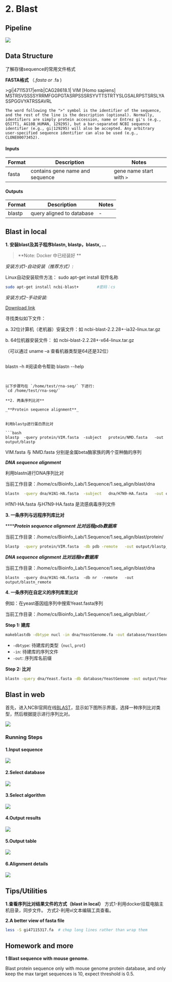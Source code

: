 # 2. Blast

## Pipeline
![](/.gitbook/assets/blast-pipeline.png)

## Data Structure


  了解存储sequence的常用文件格式

**FASTA格式** （_.fasta or_ .fa )

&gt;gi\|47115317\|emb\|CAG28618.1\| VIM \[Homo sapiens\] MSTRSVSSSSYRRMFGGPGTASRPSSSRSYVTTSTRTYSLGSALRPSTSRSLYASSPGGVYATRSSAVRL

`The word following the ">" symbol is the identifier of the sequence, and the rest of the line is the description (optional). Normally, identifiers are simply protein accession, name or Entrez gi's (e.g., Q5I7T1, AG10B_HUMAN, 129295), but a bar-separated NCBI sequence identifier (e.g., gi|129295) will also be accepted. Any arbitrary user-specified sequence identifier can also be used (e.g., CLONE00073452).`



#### Inputs

| Format | Description                     | Notes                    |
|--------|---------------------------------|--------------------------|
| fasta  | contains gene name and sequence | gene name start with `>` |

#### Outputs

| Format | Description               | Notes |
|--------|---------------------------|-------|
| blastp | query aligned to database |  -    |

## Blast in local

**1. 安装blast及其子程序blastn, blastp，blastx, ...** 

> **Note: Docker 中已经装好 **

_安装方式1-自动安装（推荐方式）:_

Linux自动安装软件方法： sudo apt-get install 软件名称

```bash
sudo apt-get install ncbi-blast+        #密码：cs
```

_安装方式2-手动安装:_

[Download link](ftp://ftp.ncbi.nlm.nih.gov/blast/executables/blast+/LATEST/)

寻找类似如下文件：

a. 32位计算机（老机器）安装文件：如 ncbi-blast-2.2.28+-ia32-linux.tar.gz

b. 64位机器安装文件： 如 ncbi-blast-2.2.28+-x64-linux.tar.gz

（可以通过 uname –a 查看机器类型是64还是32位）




>```bash 
blastn –h #阅读命令帮助
blastn --help
```


以下步骤均在 `/home/test/rna-seq/` 下进行:  
`cd /home/test/rna-seq/`

**2. 两条序列比对**

_**Protein sequence alignment**_


利用blastp进行蛋白质比对

```bash
blastp  -query protein/VIM.fasta  -subject   protein/NMD.fasta   -out output/blastp
```

VIM.fasta 与 NMD.fasta 分别是金属beta酶家族的两个亚种酶的序列

_**DNA sequence alignment**_

利用blastn进行DNA序列比对

当前工作目录：/home/cs/Bioinfo\_Lab/1.Sequence/1.seq\_align/blast/dna

```bash
blastn  -query dna/H1N1-HA.fasta  -subject   dna/H7N9-HA.fasta   -out output/blastn
```

H1N1-HA.fasta 与H7N9-HA.fasta 是流感病毒序列文件

**3.  一条序列与远程序列库比对**

 ****_**Protein sequence alignment 比对远程pdb数据库**_

当前工作目录：/home/cs/Bioinfo\_Lab/1.Sequence/1.seq\_align/blast/protein/

```bash
blastp  -query protein/VIM.fasta  -db pdb -remote   -out output/blastp_remote
```

 _**DNA sequence alignment 比对远程nr数据库**_

当前工作目录：/home/cs/Bioinfo\_Lab/1.Sequence/1.seq\_align/blast/dna

```
blastn  -query dna/H1N1-HA.fasta  -db nr  -remote   -out output/blastn_remote
```

**4. 一条序列在自定义的序列库里比对**

例如：在yeast基因组序列中搜索Yeast.fasta序列

当前工作目录：/home/cs/Bioinfo\_Lab/1.Sequence/1.seq\_align/blast／

**Step 1: 建库**

```bash
makeblastdb -dbtype nucl -in dna/YeastGenome.fa -out database/YeastGenome
```

- `-dbtype`: 待建库的类型（`nucl`, `prot`)
- `-in`: 待建库的序列文件
- `-out`: 序列库名前缀

**Step 2: 比对**

```bash
blastn -query dna/Yeast.fasta -db database/YeastGenome -out output/Yeast.blastn
```

##  Blast in web

首先，进入NCBI官网在线[BLAST](https://blast.ncbi.nlm.nih.gov/Blast.cgi)，显示如下图所示界面，选择一种序列比对类型，然后根据提示进行序列比对。

![](../.gitbook/assets/blastweb.png)





### Running Steps

#### **1.Input sequence**

![](../.gitbook/assets/blastweb2.png)

#### **2.Select database**

![](../.gitbook/assets/blastweb3.png)

#### **3.Select algorithm**

![](../.gitbook/assets/blastweb4.png)

#### **4.Output results**

![](../.gitbook/assets/blastweb5.png)

#### **5.Output table**

![](../.gitbook/assets/blastweb6.png)

#### **6.Alignment details**

![](../.gitbook/assets/blastweb7.png)

## Tips/Utilities
**1.查看序列比对结果文件的方式（blast in local）**
方式1-利用docker挂载电脑主机目录，同步文件。
方式2-利用vi文本编辑工具查看。

**2.A better view of fasta file**

```bash
less -S gi47115317.fa  # chop long lines rather than wrap them
```

## Homework and more

**1 Blast sequence with mouse genome.**

Blast protein sequence only with mouse genome protein database, and only keep the max target sequences is 10, expect threshold is 0.5.

